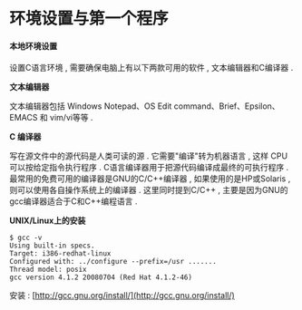 # 环境设置与第一个程序

#### 本地环境设置

设置C语言环境 , 需要确保电脑上有以下两款可用的软件 , 文本编辑器和C编译器 . 

**文本编辑器**

文本编辑器包括 Windows Notepad、OS Edit command、Brief、Epsilon、EMACS 和 vim/vi等等 . 

**C 编译器**

写在源文件中的源代码是人类可读的源 . 它需要"编译"转为机器语言 , 这样 CPU 可以按给定指令执行程序 . C语言编译器用于把源代码编译成最终的可执行程序 . 最常用的免费可用的编译器是GNU的C/C++编译器 , 如果使用的是HP或Solaris , 则可以使用各自操作系统上的编译器 . 这里同时提到C/C++ , 主要是因为GNU的gcc编译器适合于C和C++编程语言 . 

**UNIX/Linux上的安装**

```
$ gcc -v
Using built-in specs.
Target: i386-redhat-linux
Configured with: ../configure --prefix=/usr .......
Thread model: posix
gcc version 4.1.2 20080704 (Red Hat 4.1.2-46)
```

安装 : [http://gcc.gnu.org/install/](http://gcc.gnu.org/install/)



